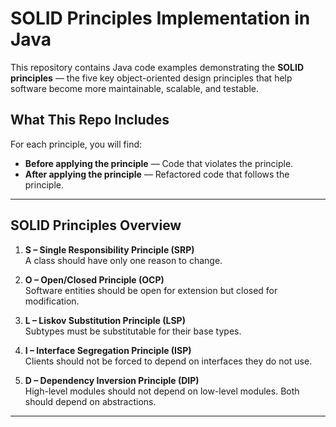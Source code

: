 # SOLID Principles Implementation in Java

This repository contains Java code examples demonstrating the **SOLID principles** — the five key object-oriented design principles that help software become more maintainable, scalable, and testable.

## What This Repo Includes

For each principle, you will find:
- **Before applying the principle** — Code that violates the principle.
- **After applying the principle** — Refactored code that follows the principle.

---

## SOLID Principles Overview

1. **S – Single Responsibility Principle (SRP)**  
   A class should have only one reason to change.

2. **O – Open/Closed Principle (OCP)**  
   Software entities should be open for extension but closed for modification.

3. **L – Liskov Substitution Principle (LSP)**  
   Subtypes must be substitutable for their base types.

4. **I – Interface Segregation Principle (ISP)**  
   Clients should not be forced to depend on interfaces they do not use.

5. **D – Dependency Inversion Principle (DIP)**  
   High-level modules should not depend on low-level modules. Both should depend on abstractions.

---

